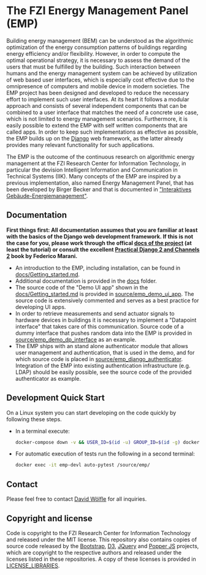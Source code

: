 # The FZI Energy Management Panel (EMP) 

Building energy management (BEM) can be understood as the algorithmic optimization of the energy consumption patterns of buildings regarding energy efficiency and/or flexibility. However, in order to compute the optimal operational strategy, it is necessary to assess the demand of the users that must be fulfilled by the building. Such interaction between humans and the energy management system can be achieved by utilization of web based user interfaces, which is especially cost effective due to the omnipresence of computers and mobile device in modern societies. The EMP project has been designed and developed to reduce the necessary effort to implement such user interfaces. At its heart it follows a modular approach and consists of several independent components that can be combined to a user interface that matches the need of a concrete use case, which is not limited to energy management scenarios. Furthermore, it is easily possible to extend the EMP with self written components that are called apps. In order to keep such implementations as effective as possible, the EMP builds up on the [Django](https://www.djangoproject.com/) web framework, as the latter already provides many relevant functionality for such applications.

The EMP is the outcome of the continuous research on algorithmic energy management at the FZI Research Center for Information Technology, in particular the devision Intelligent Information and Communication in Technical Systems (IIK). Many concepts of the EMP are inspired by a previous implementation, also named Energy Management Panel, that has been developed by Birger Becker and that is documented in ["Interaktives Gebäude-Energiemanagement"](https://publikationen.bibliothek.kit.edu/1000043519).

## Documentation

**First things first: All documentation assumes that you are familiar at least with the basics of the Django web development framework. If this is not the case for you, please work through the offical [docs of the project](https://docs.djangoproject.com/) (at least the tutorial) or consult the excellent [Practical Django 2 and Channels 2](https://www.springer.com/de/book/9781484240984) book by Federico Marani.**

* An introduction to the EMP, including installation, can be found in [docs/Getting_started.md](./docs/Getting_started.md).
* Additional documentation is provided in the [docs](./docs) folder.
* The source code of the "Demo UI app" shown in the [docs/Getting_started.md](./docs/Getting_started.md) is provided in [source/emp_demo_ui_app](./source/emp_demo_ui_app). The source code is extensively commented and serves as a best practice for developing UI apps.
* In order to retrieve measurements and send actuator signals to hardware devices in buildings it is necessary to implement a "Datapoint interface" that takes care of this communication. Source code of a dummy interface that pushes random data into the EMP is provided in [source/emp_demo_dp_interface](./source/emp_demo_dp_interface) as an example.
* The EMP ships with an stand alone authenticator module that allows user management and authentication, that is used in the demo, and for which source code is placed in [source/emp_django_authenticator](./source/emp_django_authenticator/). Integration of the EMP into existing authentication infrastructure (e.g. LDAP) should be easily possible, see the source code of the provided authenticator as example. 

## Development Quick Start

On a Linux system you can start developing on the code quickly by following these steps.

* In a terminal execute:
  ```bash
  docker-compose down -v && USER_ID=$(id -u) GROUP_ID=$(id -g) docker-compose up --build
  ```

* For automatic execution of tests run the following in a second terminal:
  ```bash
  docker exec -it emp-devl auto-pytest /source/emp/
  ```

  

## Contact

Please feel free to contact [David Wölfle](https://www.fzi.de/en/about-us/organisation/detail/address/david-woelfle/) for all inquiries.

## Copyright and license

Code is copyright to the FZI Research Center for Information Technology and released under the MIT license. This repository also contains copies of source code released by the [Bootstrap](https://github.com/twbs/bootstrap), [D3](https://github.com/d3/d3), [JQuery](https://github.com/jquery/jquery) and [Popper JS](https://github.com/popperjs/popper-core) projects, which are copyright to the respective authors and released under the licenses listed in these repositories. A copy of these licenses is provided in  [LICENSE_LIBRARIES](LICENSE_LIBRARIES).